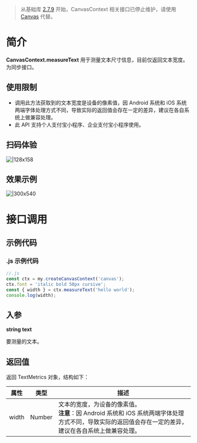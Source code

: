 > 从基础库 [2.7.9](https://opendocs.alipay.com/mini/framework/lib-upgrade-v2) 开始，CanvasContext 相关接口已停止维护，请使用 [Canvas](https://opendocs.alipay.com/mini/01vzqv) 代替。

# 简介

**CanvasContext.measureText** 用于测量文本尺寸信息，目前仅返回文本宽度。为同步接口。

## 使用限制

- 调用此方法获取到的文本宽度是设备的像素值，因 Android 系统和 iOS 系统两端字体处理方式不同，导致实际的返回值会存在一定的差异，建议在各自系统上做兼容处理。
- 此 API 支持个人支付宝小程序、企业支付宝小程序使用。

## 扫码体验

![|128x158](https://cdn.nlark.com/yuque/0/2021/png/179989/1624933262879-f7e812aa-3d41-48a2-8a6e-a75ff25e3164.png#align=left&display=inline&height=158&margin=%5Bobject%20Object%5D&name=1.png&originHeight=158&originWidth=128&size=17896&status=done&style=stroke&width=128)

## 效果示例

![|300x540](https://cdn.nlark.com/yuque/0/2021/gif/179989/1624933270448-0cbf0747-2e9a-4c10-ae47-0a1a02edac0e.gif#align=left&display=inline&height=540&margin=%5Bobject%20Object%5D&name=2%E3%80%91.gif&originHeight=540&originWidth=300&size=1429075&status=done&style=stroke&width=300)

# 接口调用

## 示例代码

### .js 示例代码

```javascript
//.js
const ctx = my.createCanvasContext('canvas');
ctx.font = 'italic bold 50px cursive';
const { width } = ctx.measureText('hello world');
console.log(width);
```

## 入参

**string text**

要测量的文本。

## 返回值

返回 TextMetrics 对象，结构如下：

| **属性** | **类型** | **描述** |
| --- | --- | --- |
| width | Number | 文本的宽度，为设备的像素值。<br />**注意**：因 Android 系统和 iOS 系统两端字体处理方式不同，导致实际的返回值会存在一定的差异，建议在各自系统上做兼容处理。 |
